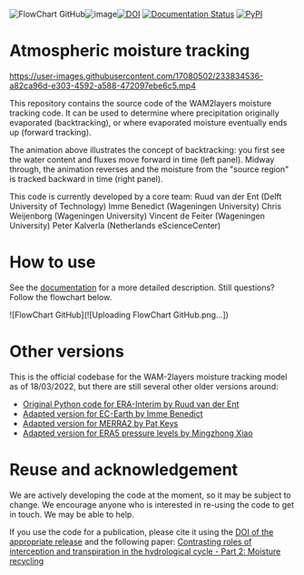 ![FlowChart GitHub](https://github.com/WAM2layers/WAM2layers/assets/123247866/f5cbcf8f-a45f-4e73-b304-00956b4e2ee5)![image](https://github.com/WAM2layers/WAM2layers/assets/123247866/7e9daa2a-3197-4be0-8d53-e57d48081938)[![DOI](https://zenodo.org/badge/471007521.svg)](https://zenodo.org/badge/latestdoi/471007521)
[![Documentation Status](https://readthedocs.org/projects/wam2layers/badge/?version=latest)](https://wam2layers.readthedocs.io/en/latest/?badge=latest)
[![PyPI](https://img.shields.io/pypi/v/wam2layers)](https://pypi.org/project/wam2layers/)

# Atmospheric moisture tracking

https://user-images.githubusercontent.com/17080502/233834536-a82ca96d-e303-4592-a588-472097ebe6c5.mp4

This repository contains the source code of the WAM2layers moisture tracking
code. It can be used to determine where
precipitation originally evaporated (backtracking), or where evaporated moisture
eventually ends up (forward tracking). 

The animation above illustrates the concept of backtracking: you first see the water 
content and fluxes move forward in time (left panel). Midway through, the animation 
reverses and the moisture from the "source region" is tracked backward in time (right panel).


This code is currently developed by a core team:
Ruud van der Ent (Delft University of Technology)
Imme Benedict (Wageningen University)
Chris Weijenborg (Wageningen University)
Vincent de Feiter (Wageningen University)
Peter Kalverla (Netherlands eScienceCenter)

# How to use
See the [documentation](http://wam2layers.rtfd.io/) for a more detailed description. Still questions? Follow the flowchart below.

![FlowChart GitHub](![Uploading FlowChart GitHub.png…])


# Other versions

This is the official codebase for the WAM-2layers moisture tracking model as of
18/03/2022, but there are still several other older versions around:

- [Original Python code for ERA-Interim by Ruud van der Ent](https://github.com/ruudvdent/WAM2layersPython)
- [Adapted version for EC-Earth by Imme Benedict](https://github.com/Imme1992/moisture_tracking_mississippi)
- [Adapted version for MERRA2 by Pat Keys](https://github.com/pkeys/WAM2layersPythonMerra2)
- [Adapted version for ERA5 pressure levels by Mingzhong Xiao](https://zenodo.org/record/4796962#.Y25d1-TMIVA)

# Reuse and acknowledgement

We are actively developing the code at the moment, so it may be subject to
change. We encourage anyone who is interested in re-using the code to get in
touch. We may be able to help.

If you use the code for a publication, please cite it using the [DOI of the
appropriate release](https://doi.org/10.5281/zenodo.7010594) and the
following paper: 
[Contrasting roles of interception and transpiration in the
hydrological cycle - Part 2: Moisture
recycling](https://doi.org/10.5194/esd-5-471-2014)

